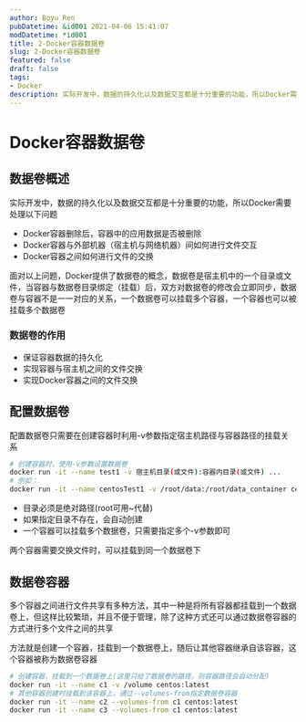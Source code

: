 ```yaml
---
author: Boyu Ren
pubDatetime: &id001 2021-04-06 15:41:07
modDatetime: *id001
title: 2-Docker容器数据卷
slug: 2-Docker容器数据卷
featured: false
draft: false
tags:
- Docker
description: 实际开发中，数据的持久化以及数据交互都是十分重要的功能，所以Docker需要处理以下问题
---
```


# Docker容器数据卷

## 数据卷概述
实际开发中，数据的持久化以及数据交互都是十分重要的功能，所以Docker需要处理以下问题
- Docker容器删除后，容器中的应用数据是否被删除
- Docker容器与外部机器（宿主机与网络机器）间如何进行文件交互
- Docker容器之间如何进行文件的交换

面对以上问题，Docker提供了数据卷的概念，数据卷是宿主机中的一个目录或文件，当容器与数据卷目录绑定（挂载）后，双方对数据卷的修改会立即同步，数据卷与容器不是一一对应的关系，一个数据卷可以挂载多个容器，一个容器也可以被挂载多个数据卷

### 数据卷的作用
- 保证容器数据的持久化
- 实现容器与宿主机之间的文件交换
- 实现Docker容器之间的文件交换

## 配置数据卷
配置数据卷只需要在创建容器时利用-v参数指定宿主机路径与容器路径的挂载关系
```bash
# 创建容器时，使用-v参数设置数据卷
docker run -it --name test1 -v 宿主机目录(或文件):容器内目录(或文件) ...
# 例如：
docker run -it --name centosTest1 -v /root/data:/root/data_container centos:latest
```
- 目录必须是绝对路径(root可用~代替)
- 如果指定目录不存在，会自动创建
- 一个容器可以挂载多个数据卷，只需要指定多个-v参数即可

两个容器需要交换文件时，可以挂载到同一个数据卷下

## 数据卷容器

多个容器之间进行文件共享有多种方法，其中一种是将所有容器都挂载到一个数据卷上，但这样比较繁琐，并且不便于管理，除了这种方式还可以通过数据卷容器的方式进行多个文件之间的共享

方法就是创建一个容器，挂载到一个数据卷上，随后让其他容器继承自该容器，这个容器被称为数据卷容器

```bash
# 创建容器，挂载到一个数据卷上(这里只给了数据卷的路径，则容器路径会自动分配)
docker run -it --name c1 -v /volume centos:latest 
# 其他容器创建时挂载到该容器上，通过--volumes-from指定数据卷容器
docker run -it --name c2 --volumes-from c1 centos:latest
docker run -it --name c3 --volumes-from c1 centos:latest
```